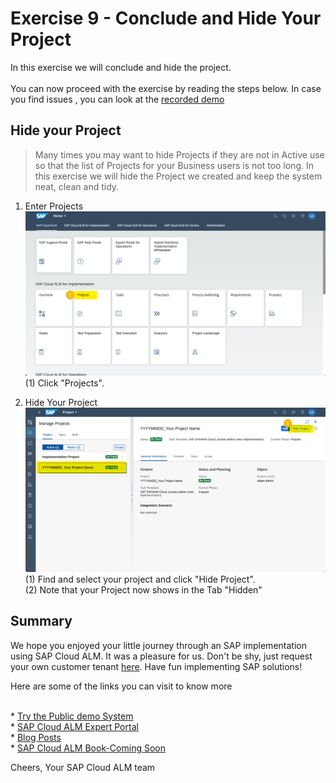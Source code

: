 # Exercise 9 - Conclude and Hide Your Project

In this exercise we will conclude and hide the project.
<br>
<br>You can now proceed with the exercise by reading the steps below. In case you find issues , you can look at the [recorded demo](https://wpb101101.hana.ondemand.com/wpb/pub/wa/index.html?library=library.txt&show=project!PR_C66AB9CFC170AA94)




## Hide your Project
> Many times you may want to hide Projects if they are not in Active use so that the list of Projects for your Business users is not too long. In this exercise we will hide the Project we created and keep the system neat, clean and tidy.

1. Enter Projects
<br> ![](2021-11-12-14-31-47.png)
<br> (1) Click "Projects".

2.	Hide Your Project
<br> ![](2021-11-12-14-32-05.png)
<br> (1) Find and select your project and click "Hide Project".
<br> (2) Note that your Project now shows in the Tab "Hidden"

## Summary

We hope you enjoyed your little journey through an SAP implementation using SAP Cloud ALM. It was a pleasure for us. Don't be shy, just request your own customer tenant [here](https://support.sap.com/en/alm/sap-cloud-alm.html). Have fun implementing SAP solutions!

Here are some of the links you can visit to know more
<br>

<br>* [Try the Public demo System](https://support.sap.com/en/alm/demo-systems/cloud-alm-demo-system.html)
<br>* [SAP Cloud ALM Expert Portal](https://support.sap.com/en/alm/sap-cloud-alm/implementation/sap-cloud-alm-implementation-expert-portal.html)
<br>* [Blog Posts](https://blogs.sap.com/2021/01/08/understanding-project-and-task-management-in-sap-cloud-alm/)
<br>* [SAP Cloud ALM Book-Coming Soon ](https://www.sap-press.com/introducing-sap-cloud-alm-for-implementations_5477/)

Cheers, Your SAP Cloud ALM team
